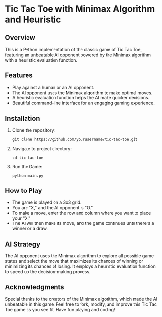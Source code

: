 # Tic Tac Toe with Minimax Algorithm and Heuristic

## Overview

This is a Python implementation of the classic game of Tic Tac Toe, featuring an unbeatable AI opponent powered by the Minimax algorithm with a heuristic evaluation function.

## Features

- Play against a human or an AI opponent.
- The AI opponent uses the Minimax algorithm to make optimal moves.
- A heuristic evaluation function helps the AI make quicker decisions.
- Beautiful command-line interface for an engaging gaming experience.

## Installation

1. Clone the repository:

   ```shell
   git clone https://github.com/yourusername/tic-tac-toe.git

2. Navigate to project directory:

   ```shell
   cd tic-tac-toe

3. Run the Game:

   ```shell
   python main.py

## How to Play
 - The game is played on a 3x3 grid.
 - You are "X," and the AI opponent is "O."
 - To make a move, enter the row and column where you want to place your "X."
 - The AI will then make its move, and the game continues until there's a winner or a draw.
  
## AI Strategy
  The AI opponent uses the Minimax algorithm to explore all possible game states and select the move that maximizes its chances of winning or minimizing its chances of losing. It employs a heuristic evaluation function to speed up the decision-making process.

## Acknowledgments
  Special thanks to the creators of the Minimax algorithm, which made the AI unbeatable in this game.
  Feel free to fork, modify, and improve this Tic Tac Toe game as you see fit. Have fun playing and coding!
